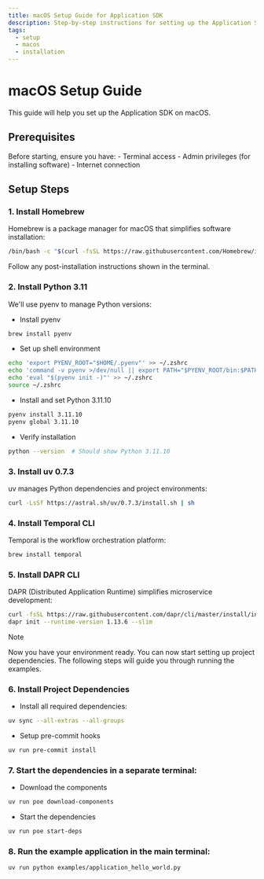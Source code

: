 ```yaml
---
title: macOS Setup Guide for Application SDK
description: Step-by-step instructions for setting up the Application SDK on macOS
tags:
  - setup
  - macos
  - installation
---
```


# macOS Setup Guide

This guide will help you set up the Application SDK on macOS.

## Prerequisites

Before starting, ensure you have:
    - Terminal access
    - Admin privileges (for installing software)
    - Internet connection

## Setup Steps

### 1. Install Homebrew

Homebrew is a package manager for macOS that simplifies software installation:

```bash
/bin/bash -c "$(curl -fsSL https://raw.githubusercontent.com/Homebrew/install/HEAD/install.sh)"
```

Follow any post-installation instructions shown in the terminal.

### 2. Install Python 3.11

We'll use pyenv to manage Python versions:

- Install pyenv
```bash
brew install pyenv
```

- Set up shell environment
```bash
echo 'export PYENV_ROOT="$HOME/.pyenv"' >> ~/.zshrc
echo 'command -v pyenv >/dev/null || export PATH="$PYENV_ROOT/bin:$PATH"' >> ~/.zshrc
echo 'eval "$(pyenv init -)"' >> ~/.zshrc
source ~/.zshrc
```

- Install and set Python 3.11.10
```bash
pyenv install 3.11.10
pyenv global 3.11.10
```

- Verify installation
```bash
python --version  # Should show Python 3.11.10
```

### 3. Install uv 0.7.3

uv manages Python dependencies and project environments:

```bash
curl -LsSf https://astral.sh/uv/0.7.3/install.sh | sh
```

### 4. Install Temporal CLI

Temporal is the workflow orchestration platform:

```bash
brew install temporal
```

### 5. Install DAPR CLI

DAPR (Distributed Application Runtime) simplifies microservice development:

```bash
curl -fsSL https://raw.githubusercontent.com/dapr/cli/master/install/install.sh | /bin/bash -s 1.14.1
dapr init --runtime-version 1.13.6 --slim
```

> [!NOTE]
> Now you have your environment ready. You can now start setting up project dependencies.
> The following steps will guide you through running the examples.


### 6. Install Project Dependencies

- Install all required dependencies:

```bash
uv sync --all-extras --all-groups
```

- Setup pre-commit hooks

```bash
uv run pre-commit install
```

### 7. Start the dependencies in a separate terminal:

- Download the components

```bash
uv run poe download-components
```

- Start the dependencies

```bash
uv run poe start-deps
```
### 8. Run the example application in the main terminal:

```bash
uv run python examples/application_hello_world.py
```